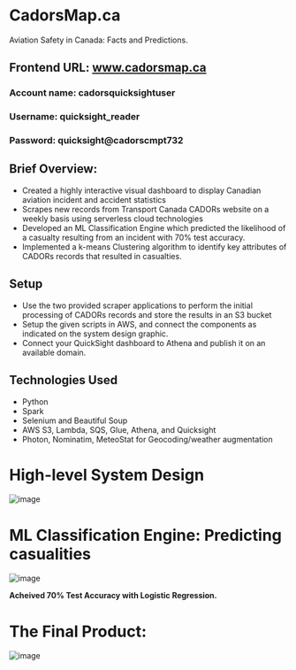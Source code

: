 # CadorsMap.ca
Aviation Safety in Canada: Facts and Predictions.

## Frontend URL: www.cadorsmap.ca
### Account name: cadorsquicksightuser
### Username: quicksight_reader
### Password: quicksight@cadorscmpt732

## Brief Overview:
* Created a highly interactive visual dashboard to display Canadian aviation incident and accident statistics
* Scrapes new records from Transport Canada CADORs website on a weekly basis using serverless cloud technologies
* Developed an ML Classification Engine which predicted the likelihood of a casualty resulting from an incident with 70% test accuracy.
* Implemented a k-means Clustering algorithm to identify key attributes of CADORs records that resulted in casualties.

## Setup
* Use the two provided scraper applications to perform the initial processing of CADORs records and store the results in an S3 bucket
* Setup the given scripts in AWS, and connect the components as indicated on the system design graphic.
* Connect your QuickSight dashboard to Athena and publish it on an available domain.

## Technologies Used
* Python
* Spark
* Selenium and Beautiful Soup
* AWS S3, Lambda, SQS, Glue, Athena, and Quicksight
* Photon, Nominatim, MeteoStat for Geocoding/weather augmentation

# High-level System Design

![image](https://user-images.githubusercontent.com/52950086/145689353-1ce43015-1e37-40f7-bb9d-1c5b6f31a9fc.png)


# ML Classification Engine: Predicting casualities 

![image](https://user-images.githubusercontent.com/52950086/145689402-c2c4de6b-3a7e-4dbb-b045-40d8c6d1d12a.png)


**Acheived 70% Test Accuracy with Logistic Regression.**


# The Final Product:

![image](https://user-images.githubusercontent.com/52950086/145689258-b98d94d0-2cd3-4b87-bb28-25faf5d83fe7.png)
